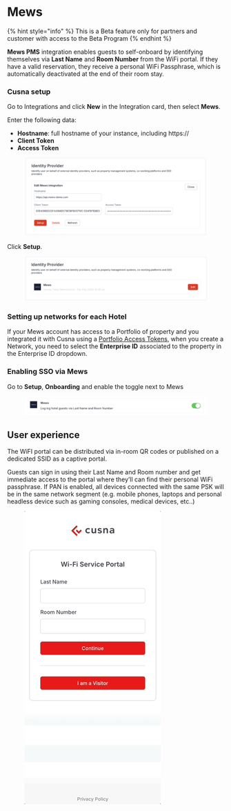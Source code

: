 # Mews

{% hint style="info" %}
This is a Beta feature only for partners and customer with access to the Beta Program
{% endhint %}

**Mews PMS** integration enables guests to self-onboard by identifying themselves via **Last Name** and **Room Number** from the WiFi portal. If they have a valid reservation, they receive a personal WiFi Passphrase, which is automatically deactivated at the end of their room stay.



### Cusna setup

Go to Integrations and click **New** in the Integration card, then select **Mews**.

Enter the following data:

* **Hostname**: full hostname of your instance, including https://
* **Client Token**
* **Access Token**

<figure><img src="../../.gitbook/assets/image (362).png" alt=""><figcaption></figcaption></figure>

Click **Setup**.

<figure><img src="../../.gitbook/assets/image (363).png" alt=""><figcaption></figcaption></figure>

### Setting up networks for each Hotel

If your Mews account has access to a Portfolio of property and you integrated it with Cusna using a [Portfolio Access Tokens](https://mews-systems.gitbook.io/connector-api/concepts/multi-property), when you create a Network, you need to select the  **Enterprise ID** associated to the property in the Enterprise ID dropdown.

### Enabling SSO via Mews

Go to **Setup**, **Onboarding** and enable the toggle next to Mews

<figure><img src="../../.gitbook/assets/image (371).png" alt=""><figcaption></figcaption></figure>

## User experience

The WiFI portal can be distributed via in-room QR codes or published on a dedicated SSID as a captive portal.

Guests can sign in using their Last Name and Room number and get immediate access to the portal where they’ll can find their personal WiFi passphrase. If PAN is enabled, all devices connected with the same PSK will be in the same network segment (e.g. mobile phones, laptops and personal headless device such as gaming consoles, medical devices, etc..)



<figure><img src="../../.gitbook/assets/operaUX.gif" alt=""><figcaption></figcaption></figure>

